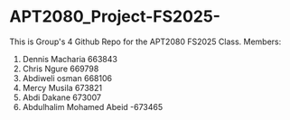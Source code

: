 ﻿# APT2080_Project-FS2025-

This is Group's 4 Github Repo for the APT2080 FS2025 Class. 
Members:
1. Dennis Macharia 663843
2. Chris Ngure 669798
3. Abdiweli osman 668106
4. Mercy Musila 673821
5. Abdi Dakane 673007
6. Abdulhalim Mohamed Abeid -673465
